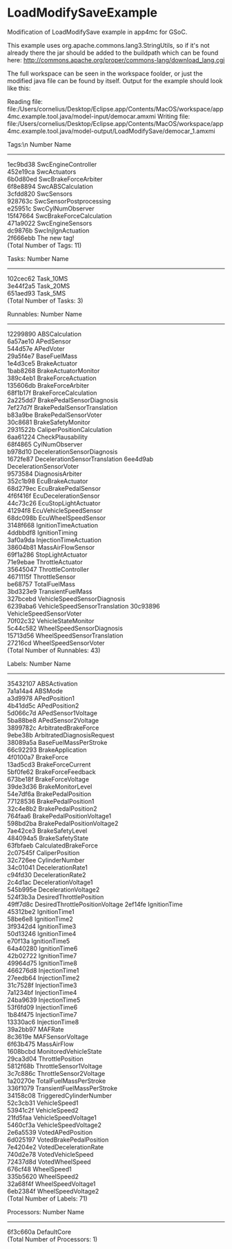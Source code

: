 # LoadModifySaveExample
Modification of LoadModifySave example in app4mc for GSoC.

This example uses org.apache.commons.lang3.StringUtils, so if it's not already there the jar should be added to the buildpath which can be found here: http://commons.apache.org/proper/commons-lang/download_lang.cgi


The full workspace can be seen in the workspace foolder, or just the modified java file can be found by itself. Output for the example should look like this:

Reading file: file:/Users/cornelius/Desktop/Eclipse.app/Contents/MacOS/workspace/app4mc.example.tool.java/model-input/democar.amxmi
Writing file: file:/Users/cornelius/Desktop/Eclipse.app/Contents/MacOS/workspace/app4mc.example.tool.java/model-output/LoadModifySave/democar_1.amxmi

Tags:\n
Number    	Name                          
***************************
1ec9bd38  	SwcEngineController           
452e19ca  	SwcActuators                  
6b0d80ed  	SwcBrakeForceArbiter          
6f8e8894  	SwcABSCalculation             
3cfdd820  	SwcSensors                    
928763c   	SwcSensorPostprocessing       
e25951c   	SwcCylNumObserver             
15f47664  	SwcBrakeForceCalculation      
471a9022  	SwcEngineSensors              
dc9876b   	SwcInjIgnActuation            
2f666ebb  	The new tag!                  
(Total Number of Tags: 11)

Tasks:
Number    	Name                          
***************************
102cec62  	Task_10MS                     
3e44f2a5  	Task_20MS                     
651aed93  	Task_5MS                      
(Total Number of Tasks: 3)

Runnables:
Number    	Name                          
***************************
12299890  	ABSCalculation                
6a57ae10  	APedSensor                    
544d57e   	APedVoter                     
29a5f4e7  	BaseFuelMass                  
1e4d3ce5  	BrakeActuator                 
1bab8268  	BrakeActuatorMonitor          
389c4eb1  	BrakeForceActuation           
135606db  	BrakeForceArbiter             
68f1b17f  	BrakeForceCalculation         
2a225dd7  	BrakePedalSensorDiagnosis     
7ef27d7f  	BrakePedalSensorTranslation   
b83a9be   	BrakePedalSensorVoter         
30c8681   	BrakeSafetyMonitor            
2931522b  	CaliperPositionCalculation    
6aa61224  	CheckPlausability             
68f4865   	CylNumObserver                
b978d10   	DecelerationSensorDiagnosis   
1672fe87  	DecelerationSensorTranslation 
6ee4d9ab  	DecelerationSensorVoter       
9573584   	DiagnosisArbiter              
352c1b98  	EcuBrakeActuator              
68d279ec  	EcuBrakePedalSensor           
4f6f416f  	EcuDecelerationSensor         
44c73c26  	EcuStopLightActuator          
41294f8   	EcuVehicleSpeedSensor         
68dc098b  	EcuWheelSpeedSensor           
3148f668  	IgnitionTimeActuation         
4ddbbdf8  	IgnitionTiming                
3af0a9da  	InjectionTimeActuation        
38604b81  	MassAirFlowSensor             
69f1a286  	StopLightActuator             
71e9ebae  	ThrottleActuator              
35645047  	ThrottleController            
4671115f  	ThrottleSensor                
be68757   	TotalFuelMass                 
3bd323e9  	TransientFuelMass             
327bcebd  	VehicleSpeedSensorDiagnosis   
6239aba6  	VehicleSpeedSensorTranslation 
30c93896  	VehicleSpeedSensorVoter       
70f02c32  	VehicleStateMonitor           
5c44c582  	WheelSpeedSensorDiagnosis     
15713d56  	WheelSpeedSensorTranslation   
27216cd   	WheelSpeedSensorVoter         
(Total Number of Runnables: 43)

Labels:
Number    	Name                          
***************************
35432107  	ABSActivation                 
7a1a14a4  	ABSMode                       
a3d9978   	APedPosition1                 
4b41dd5c  	APedPosition2                 
5d066c7d  	APedSensor1Voltage            
5ba88be8  	APedSensor2Voltage            
3899782c  	ArbitratedBrakeForce          
9ebe38b   	ArbitratedDiagnosisRequest    
38089a5a  	BaseFuelMassPerStroke         
66c92293  	BrakeApplication              
4f0100a7  	BrakeForce                    
13ad5cd3  	BrakeForceCurrent             
5bf0fe62  	BrakeForceFeedback            
673be18f  	BrakeForceVoltage             
39de3d36  	BrakeMonitorLevel             
54e7df6a  	BrakePedalPosition            
77128536  	BrakePedalPosition1           
32c4e8b2  	BrakePedalPosition2           
764faa6   	BrakePedalPositionVoltage1    
598bd2ba  	BrakePedalPositionVoltage2    
7ae42ce3  	BrakeSafetyLevel              
484094a5  	BrakeSafetyState              
63fbfaeb  	CalculatedBrakeForce          
2c07545f  	CaliperPosition               
32c726ee  	CylinderNumber                
34c01041  	DecelerationRate1             
c94fd30   	DecelerationRate2             
2c4d1ac   	DecelerationVoltage1          
545b995e  	DecelerationVoltage2          
524f3b3a  	DesiredThrottlePosition       
49ff7d8c  	DesiredThrottlePositionVoltage
2ef14fe   	IgnitionTime                  
45312be2  	IgnitionTime1                 
58be6e8   	IgnitionTime2                 
3f9342d4  	IgnitionTime3                 
50d13246  	IgnitionTime4                 
e70f13a   	IgnitionTime5                 
64a40280  	IgnitionTime6                 
42b02722  	IgnitionTime7                 
49964d75  	IgnitionTime8                 
466276d8  	InjectionTime1                
27eedb64  	InjectionTime2                
31c7528f  	InjectionTime3                
7a1234bf  	InjectionTime4                
24ba9639  	InjectionTime5                
53f6fd09  	InjectionTime6                
1b84f475  	InjectionTime7                
13330ac6  	InjectionTime8                
39a2bb97  	MAFRate                       
8c3619e   	MAFSensorVoltage              
6f63b475  	MassAirFlow                   
1608bcbd  	MonitoredVehicleState         
29ca3d04  	ThrottlePosition              
5812f68b  	ThrottleSensor1Voltage        
3c7c886c  	ThrottleSensor2Voltage        
1a20270e  	TotalFuelMassPerStroke        
336f1079  	TransientFuelMassPerStroke    
34158c08  	TriggeredCylinderNumber       
52c3cb31  	VehicleSpeed1                 
53941c2f  	VehicleSpeed2                 
21fd5faa  	VehicleSpeedVoltage1          
5460cf3a  	VehicleSpeedVoltage2          
2e6a5539  	VotedAPedPosition             
6d025197  	VotedBrakePedalPosition       
7e4204e2  	VotedDecelerationRate         
740d2e78  	VotedVehicleSpeed             
72437d8d  	VotedWheelSpeed               
676cf48   	WheelSpeed1                   
335b5620  	WheelSpeed2                   
32a68f4f  	WheelSpeedVoltage1            
6eb2384f  	WheelSpeedVoltage2            
(Total Number of Labels: 71)

Processors:
Number    	Name                          
***************************
6f3c660a  	DefaultCore                   
(Total Number of Processors: 1)
